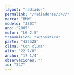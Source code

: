 ```yaml
---
layout: "radiador"
permalink: "/radiadores/347/"
marca: "BMW"
modelo: "330I"
ano: "2005"
motor: "L6 2.5"
transmision: "Automática"
parte: "432528"
clima: "Con clima"
alto: "22 7/8"
ancho: "17 1/4"
observaciones: ""
id: "347"
---
```


